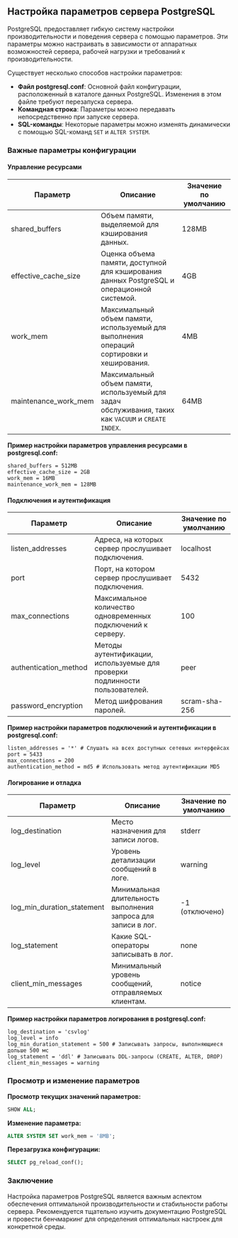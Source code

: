 ## Настройка параметров сервера PostgreSQL

PostgreSQL предоставляет гибкую систему настройки производительности и поведения сервера с помощью параметров. Эти параметры можно настраивать в зависимости от аппаратных возможностей сервера, рабочей нагрузки и требований к производительности. 

Существует несколько способов настройки параметров:

* **Файл postgresql.conf**: Основной файл конфигурации, расположенный в каталоге данных PostgreSQL. Изменения в этом файле требуют перезапуска сервера.
* **Командная строка**: Параметры можно передавать непосредственно при запуске сервера.
* **SQL-команды**: Некоторые параметры можно изменять динамически с помощью SQL-команд `SET` и `ALTER SYSTEM`. 

### Важные параметры конфигурации

#### Управление ресурсами

| Параметр             | Описание                                                                               | Значение по умолчанию |
|----------------------|----------------------------------------------------------------------------------------|-----------------------|
| shared_buffers         | Объем памяти, выделяемой для кэширования данных.                                         | 128MB                 |
| effective_cache_size | Оценка объема памяти, доступной для кэширования данных PostgreSQL и операционной системой. | 4GB                  |
| work_mem             | Максимальный объем памяти, используемый для выполнения операций сортировки и хеширования. | 4MB                  |
| maintenance_work_mem| Максимальный объем памяти, используемый для задач обслуживания, таких как `VACUUM` и `CREATE INDEX`. | 64MB                 |

**Пример настройки параметров управления ресурсами в postgresql.conf:**

```
shared_buffers = 512MB
effective_cache_size = 2GB
work_mem = 16MB
maintenance_work_mem = 128MB 
```

#### Подключения и аутентификация

| Параметр            | Описание                                                                                                   | Значение по умолчанию |
|---------------------|-----------------------------------------------------------------------------------------------------------|-----------------------|
| listen_addresses    | Адреса, на которых сервер прослушивает подключения.                                                           | localhost              |
| port                | Порт, на котором сервер прослушивает подключения.                                                           | 5432                  |
| max_connections     | Максимальное количество одновременных подключений к серверу.                                                 | 100                   |
| authentication_method | Методы аутентификации, используемые для проверки подлинности пользователей.                                   | peer                   |
| password_encryption | Метод шифрования паролей.                                                                               | scram-sha-256          |

**Пример настройки параметров подключений и аутентификации в postgresql.conf:**

```
listen_addresses = '*' # Слушать на всех доступных сетевых интерфейсах
port = 5433
max_connections = 200
authentication_method = md5 # Использовать метод аутентификации MD5
```

#### Логирование и отладка

| Параметр         | Описание                                                                                                                                                     | Значение по умолчанию |
|------------------|--------------------------------------------------------------------------------------------------------------------------------------------------------------|-----------------------|
| log_destination  | Место назначения для записи логов.                                                                                                                              | stderr                 |
| log_level        | Уровень детализации сообщений в логе.                                                                                                                           | warning                |
| log_min_duration_statement | Минимальная длительность выполнения запроса для записи в лог.                                                                                                    | -1 (отключено)        |
| log_statement    | Какие SQL-операторы записывать в лог.                                                                                                                        | none                  |
| client_min_messages | Минимальный уровень сообщений, отправляемых клиентам.                                                                                                           | notice                 |

**Пример настройки параметров логирования в postgresql.conf:**

```
log_destination = 'csvlog'
log_level = info
log_min_duration_statement = 500 # Записывать запросы, выполняющиеся дольше 500 мс
log_statement = 'ddl' # Записывать DDL-запросы (CREATE, ALTER, DROP)
client_min_messages = warning 
```

### Просмотр и изменение параметров

**Просмотр текущих значений параметров:**

```sql
SHOW ALL;
```

**Изменение параметра:**

```sql
ALTER SYSTEM SET work_mem = '8MB';
```

**Перезагрузка конфигурации:**

```sql
SELECT pg_reload_conf();
```

### Заключение

Настройка параметров PostgreSQL является важным аспектом обеспечения оптимальной производительности и стабильности работы сервера. Рекомендуется тщательно изучить документацию PostgreSQL и провести бенчмаркинг для определения оптимальных настроек для конкретной среды.
